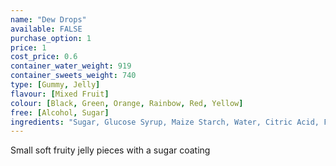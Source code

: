```yaml
---
name: "Dew Drops"
available: FALSE
purchase_option: 1
price: 1
cost_price: 0.6
container_water_weight: 919
container_sweets_weight: 740
type: [Gummy, Jelly]
flavour: [Mixed Fruit]
colour: [Black, Green, Orange, Rainbow, Red, Yellow]
free: [Alcohol, Sugar]
ingredients: "Sugar, Glucose Syrup, Maize Starch, Water, Citric Acid, Flavourings, Natural Colours: Anthocyanins, Curcumin, Capsanthin, Vegetable Concentrates (Nettle, Spinach)"
---
```

Small soft fruity jelly pieces with a sugar coating